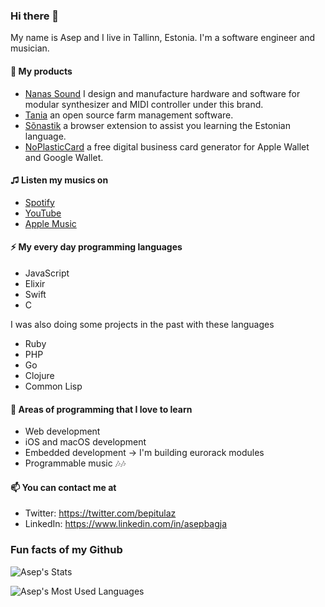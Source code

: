 ### Hi there 👋

My name is Asep and I live in Tallinn, Estonia. I'm a software engineer and musician.

#### 🔭 My products

- [Nanas Sound](https://www.nanassound.com) I design and manufacture hardware and software for modular synthesizer and MIDI controller under this brand.
- [Tania](https://usetania.org) an open source farm management software.
- [Sõnastik](https://www.sonastik.ee) a browser extension to assist you learning the Estonian language.
- [NoPlasticCard](https://www.noplasticcard.eu) a free digital business card generator for Apple Wallet and Google Wallet.

#### ♫ Listen my musics on

- [Spotify](https://open.spotify.com/artist/3ZluC2z0z35Pdv8Aky7qMx?si=EmZEkEaiSBKZrmd6_NbXgw)
- [YouTube](https://www.youtube.com/@bepitulaz)
- [Apple Music](https://music.apple.com/ee/artist/asep-bagja/1650464458)

#### ⚡ My every day programming languages

- JavaScript
- Elixir
- Swift
- C

I was also doing some projects in the past with these languages
- Ruby
- PHP
- Go
- Clojure
- Common Lisp

#### 🌱 Areas of programming that I love to learn

- Web development
- iOS and macOS development
- Embedded development -> I'm building eurorack modules
- Programmable music 🎶🎶

#### 📫 You can contact me at
- Twitter: https://twitter.com/bepitulaz
- LinkedIn: https://www.linkedin.com/in/asepbagja

### Fun facts of my Github
![Asep's Stats](https://github-readme-stats.vercel.app/api?username=bepitulaz&show_icons=true)

![Asep's Most Used Languages](https://github-readme-stats.vercel.app/api/top-langs/?username=bepitulaz&theme=blue-green)
<!--
Fact

**bepitulaz/bepitulaz** is a ✨ _special_ ✨ repository because its `README.md` (this file) appears on your GitHub profile.

Here are some ideas to get you started:

- 🔭 I’m currently working on ...
- 🌱 I’m currently learning ...
- 👯 I’m looking to collaborate on ...
- 🤔 I’m looking for help with ...
- 💬 Ask me about ...
- 📫 How to reach me: ...
- 😄 Pronouns: ...
- ⚡ Fun fact: ...
-->
